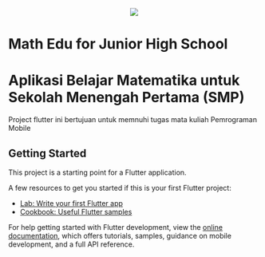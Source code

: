 <p align="center">
  <img src="https://github.com/kuma-coffee/Math-Edu_Kelompok-4/blob/main/assets/images/launch_image.png"/>
</p>

# Math Edu for Junior High School
# Aplikasi Belajar Matematika untuk Sekolah Menengah Pertama (SMP) 

Project flutter ini bertujuan untuk memnuhi tugas mata kuliah Pemrograman Mobile

## Getting Started

This project is a starting point for a Flutter application.

A few resources to get you started if this is your first Flutter project:

- [Lab: Write your first Flutter app](https://docs.flutter.dev/get-started/codelab)
- [Cookbook: Useful Flutter samples](https://docs.flutter.dev/cookbook)

For help getting started with Flutter development, view the
[online documentation](https://docs.flutter.dev/), which offers tutorials,
samples, guidance on mobile development, and a full API reference.

